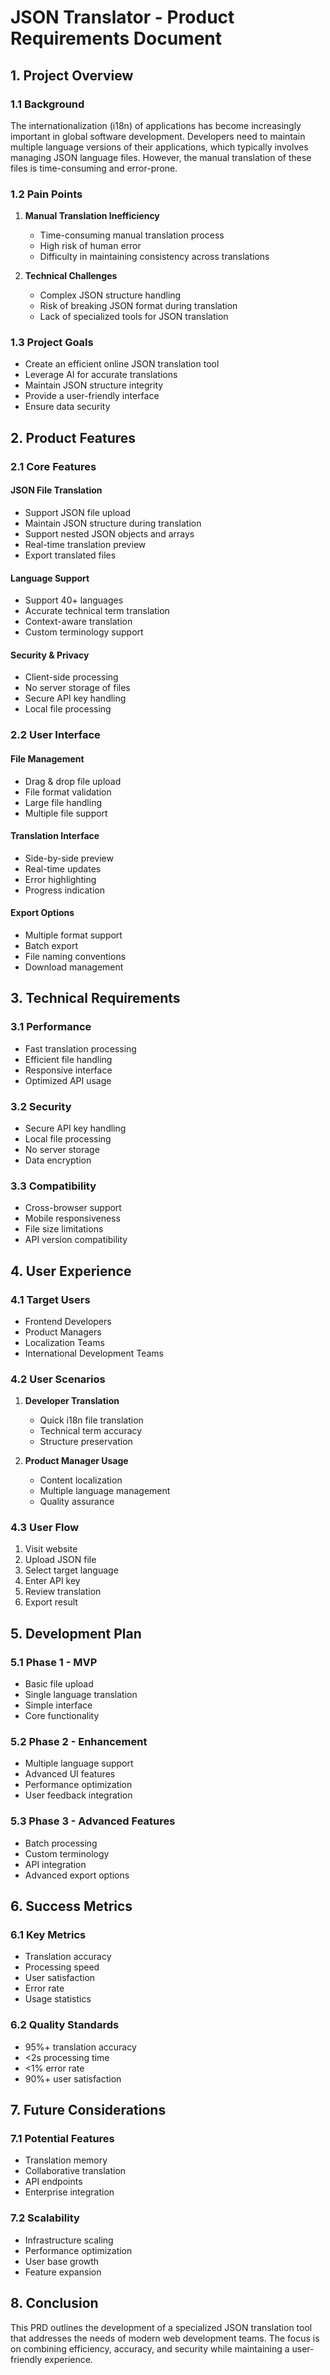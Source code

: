 # JSON Translator - Product Requirements Document

## 1. Project Overview

### 1.1 Background
The internationalization (i18n) of applications has become increasingly important in global software development. Developers need to maintain multiple language versions of their applications, which typically involves managing JSON language files. However, the manual translation of these files is time-consuming and error-prone.

### 1.2 Pain Points
1. **Manual Translation Inefficiency**
   - Time-consuming manual translation process
   - High risk of human error
   - Difficulty in maintaining consistency across translations

2. **Technical Challenges**
   - Complex JSON structure handling
   - Risk of breaking JSON format during translation
   - Lack of specialized tools for JSON translation

### 1.3 Project Goals
- Create an efficient online JSON translation tool
- Leverage AI for accurate translations
- Maintain JSON structure integrity
- Provide a user-friendly interface
- Ensure data security

## 2. Product Features

### 2.1 Core Features

#### JSON File Translation
- Support JSON file upload
- Maintain JSON structure during translation
- Support nested JSON objects and arrays
- Real-time translation preview
- Export translated files

#### Language Support
- Support 40+ languages
- Accurate technical term translation
- Context-aware translation
- Custom terminology support

#### Security & Privacy
- Client-side processing
- No server storage of files
- Secure API key handling
- Local file processing

### 2.2 User Interface

#### File Management
- Drag & drop file upload
- File format validation
- Large file handling
- Multiple file support

#### Translation Interface
- Side-by-side preview
- Real-time updates
- Error highlighting
- Progress indication

#### Export Options
- Multiple format support
- Batch export
- File naming conventions
- Download management

## 3. Technical Requirements

### 3.1 Performance
- Fast translation processing
- Efficient file handling
- Responsive interface
- Optimized API usage

### 3.2 Security
- Secure API key handling
- Local file processing
- No server storage
- Data encryption

### 3.3 Compatibility
- Cross-browser support
- Mobile responsiveness
- File size limitations
- API version compatibility

## 4. User Experience

### 4.1 Target Users
- Frontend Developers
- Product Managers
- Localization Teams
- International Development Teams

### 4.2 User Scenarios
1. **Developer Translation**
   - Quick i18n file translation
   - Technical term accuracy
   - Structure preservation

2. **Product Manager Usage**
   - Content localization
   - Multiple language management
   - Quality assurance

### 4.3 User Flow
1. Visit website
2. Upload JSON file
3. Select target language
4. Enter API key
5. Review translation
6. Export result

## 5. Development Plan

### 5.1 Phase 1 - MVP
- Basic file upload
- Single language translation
- Simple interface
- Core functionality

### 5.2 Phase 2 - Enhancement
- Multiple language support
- Advanced UI features
- Performance optimization
- User feedback integration

### 5.3 Phase 3 - Advanced Features
- Batch processing
- Custom terminology
- API integration
- Advanced export options

## 6. Success Metrics

### 6.1 Key Metrics
- Translation accuracy
- Processing speed
- User satisfaction
- Error rate
- Usage statistics

### 6.2 Quality Standards
- 95%+ translation accuracy
- <2s processing time
- <1% error rate
- 90%+ user satisfaction

## 7. Future Considerations

### 7.1 Potential Features
- Translation memory
- Collaborative translation
- API endpoints
- Enterprise integration

### 7.2 Scalability
- Infrastructure scaling
- Performance optimization
- User base growth
- Feature expansion

## 8. Conclusion
This PRD outlines the development of a specialized JSON translation tool that addresses the needs of modern web development teams. The focus is on combining efficiency, accuracy, and security while maintaining a user-friendly experience. 